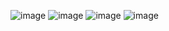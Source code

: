 ![image](https://github.com/khoihuynhInfo/avnon-exam/assets/42467520/b17c22e7-7466-4610-a087-10fa694eaf25)
![image](https://github.com/khoihuynhInfo/avnon-exam/assets/42467520/e04117d7-b913-4471-ac37-fe5846dda89b)
![image](https://github.com/khoihuynhInfo/avnon-exam/assets/42467520/4d909e0e-2b1f-4bed-b563-b3bf114063f2)
![image](https://github.com/khoihuynhInfo/avnon-exam/assets/42467520/f4e7d46a-a26e-496d-8b34-0b499dfb9b7e)
